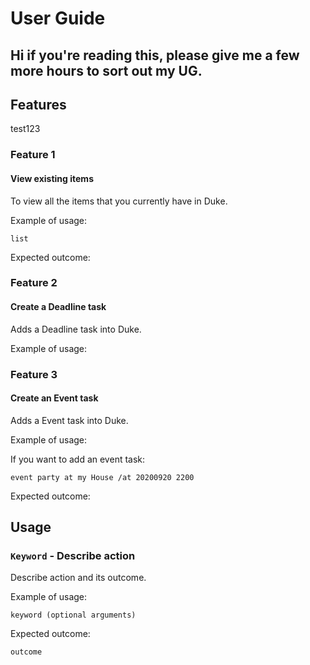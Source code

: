 # User Guide
## Hi if you're reading this, please give me a few more hours to sort out my UG.
## Features 
test123
### Feature 1 

<h4>View existing items</h4>

To view all the items that you currently have in Duke.

Example of usage: 

    list

Expected outcome:

### Feature 2

<h4>Create a Deadline task</h4>

Adds a Deadline task into Duke.

Example of usage: 

### Feature 3

<h4>Create an Event task</h4>

Adds a Event task into Duke.

Example of usage: 

If you want to add an event task:

    event party at my House /at 20200920 2200

Expected outcome:
## Usage

### `Keyword` - Describe action

Describe action and its outcome.

Example of usage: 

`keyword (optional arguments)`

Expected outcome:

`outcome`
